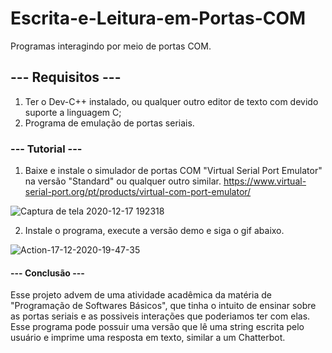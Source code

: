 # Escrita-e-Leitura-em-Portas-COM
Programas interagindo por meio de portas COM.

## --- Requisitos ---
1. Ter o Dev-C++ instalado, ou qualquer outro editor de texto com devido suporte a linguagem C;
2. Programa de emulação de portas seriais.

### --- Tutorial ---

1. Baixe e instale o simulador de portas COM "Virtual Serial Port Emulator" na versão "Standard" ou qualquer outro similar.
https://www.virtual-serial-port.org/pt/products/virtual-com-port-emulator/

![Captura de tela 2020-12-17 192318](https://user-images.githubusercontent.com/34111368/102551420-326dd000-409e-11eb-9864-69616650a4f3.png)

2. Instale o programa, execute a versão demo e siga o gif abaixo.

![Action-17-12-2020-19-47-35](https://user-images.githubusercontent.com/34111368/102553140-220b2480-40a1-11eb-8bd2-66796878e061.gif)

#### --- Conclusão ---

Esse projeto advem de uma atividade acadêmica da matéria de "Programação de Softwares Básicos", que tinha o intuito de ensinar sobre as portas seriais e as possiveis interações que poderiamos ter com elas. Esse programa pode possuir uma versão que lê uma string escrita pelo usuário e imprime uma resposta em texto, similar a um Chatterbot.

